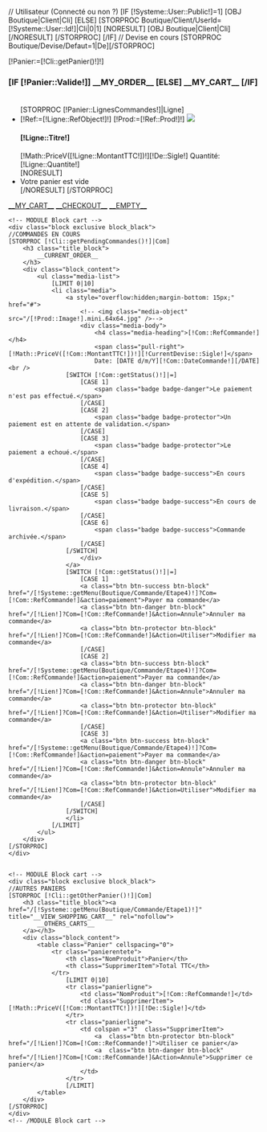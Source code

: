 // Utilisateur (Connecté ou non ?)
[IF [!Systeme::User::Public!]=1]
	[OBJ Boutique|Client|Cli]
[ELSE]
	[STORPROC Boutique/Client/UserId=[!Systeme::User::Id!]|Cli|0|1]
		[NORESULT]
			[OBJ Boutique|Client|Cli]
		[/NORESULT]
	[/STORPROC]
[/IF]
// Devise en cours
[STORPROC Boutique/Devise/Defaut=1|De][/STORPROC]

[!Panier:=[!Cli::getPanier()!]!]

<form action ="/[!Lien!]" name="Panier" method="post" >
	<!-- MODULE Block cart -->
	<div id="cart_block" class="block exclusive block_black">
		<h3 class="title_block">
			[IF [!Panier::Valide!]]
				__MY_ORDER__
			[ELSE]
				__MY_CART__
			[/IF]
		<span id="block_cart_expand" class="hidden">&nbsp;</span></h3>
        <div class="marge_block">
            <div class="block_content">
                <ul class="media-list">
                [STORPROC [!Panier::LignesCommandes!]|Ligne]
                    <li class="media">
                        [!Ref:=[!Ligne::RefObject!]!]
                        [!Prod:=[!Ref::Prod!]!]
                        <a class="pull-left" href="[!Prod::getUrl()!]">
                            <img class="media-object" src="/[!Prod::Image!].mini.64x64.jpg" />
                        </a>
                        <div class="media-body">
                            <h4 class="media-heading">[!Ligne::Titre!]</h4>
                            <span class="pull-right">[!Math::PriceV([!Ligne::MontantTTC!])!][!De::Sigle!]</span>
                            Quantité: [!Ligne::Quantite!]<br />
                        </div>
                    </li>
                    [NORESULT]
                        <li>Votre panier est vide</li>
                    [/NORESULT]
                [/STORPROC]
                </ul>
            </div>
            <div id="cart_block_list" class="expanded">
                <p id="cart-buttons">
                    <a href="/[!Systeme::getMenu(Boutique/Commande/Etape1)!]" class="btn btn-protector btn-block" title="__VIEW_SHOPPING_CART__" rel="nofollow">__MY_CART__</a>
                    <a href="/[!Systeme::getMenu(Boutique/Commande/Etape2)!]" class="btn btn-success btn-block" title="Checkout" rel="nofollow"><span></span>__CHECKOUT__</a>
                    <a href="/[!Systeme::getMenu(Boutique/Commande/Etape1)!]?Action=Vider" class="btn btn-danger btn-block" title="Checkout" rel="nofollow"><span></span>__EMPTY__</a>
                </p>
            </div>
        </div>
    </div>

    <!-- MODULE Block cart -->
    <div class="block exclusive block_black">
	//COMMANDES EN COURS
	[STORPROC [!Cli::getPendingCommandes()!]|Com]
		<h3 class="title_block">
			__CURRENT_ORDER__
		</h3>
		<div class="block_content">
            <ul class="media-list">
                [LIMIT 0|10]
                <li class="media">
                    <a style="overflow:hidden;margin-bottom: 15px;" href="#">
                        <!-- <img class="media-object" src="/[!Prod::Image!].mini.64x64.jpg" />-->
                        <div class="media-body">
                            <h4 class="media-heading">[!Com::RefCommande!]</h4>
                            <span class="pull-right">[!Math::PriceV([!Com::MontantTTC!])!][!CurrentDevise::Sigle!]</span>
                            Date: [DATE d/m/Y][!Com::DateCommande!][/DATE]<br />
                    [SWITCH [!Com::getStatus()!]|=]
                        [CASE 1]
                            <span class="badge badge-danger">Le paiement n'est pas effectué.</span>
                        [/CASE]
                        [CASE 2]
                            <span class="badge badge-protector">Un paiement est en attente de validation.</span>
                        [/CASE]
                        [CASE 3]
                            <span class="badge badge-protector">Le paiement a echoué.</span>
                        [/CASE]
                        [CASE 4]
                            <span class="badge badge-success">En cours d'expédition.</span>
                        [/CASE]
                        [CASE 5]
                            <span class="badge badge-success">En cours de livraison.</span>
                        [/CASE]
                        [CASE 6]
                            <span class="badge badge-success">Commande archivée.</span>
                        [/CASE]
                    [/SWITCH]
                        </div>
                    </a>
                    [SWITCH [!Com::getStatus()!]|=]
                        [CASE 1]
                        <a class="btn btn-success btn-block" href="/[!Systeme::getMenu(Boutique/Commande/Etape4)!]?Com=[!Com::RefCommande!]&action=paiement">Payer ma commande</a>
                        <a class="btn btn-danger btn-block" href="/[!Lien!]?Com=[!Com::RefCommande!]&Action=Annule">Annuler ma commande</a>
                        <a class="btn btn-protector btn-block" href="/[!Lien!]?Com=[!Com::RefCommande!]&Action=Utiliser">Modifier ma commande</a>
                        [/CASE]
                        [CASE 2]
                        <a class="btn btn-success btn-block" href="/[!Systeme::getMenu(Boutique/Commande/Etape4)!]?Com=[!Com::RefCommande!]&action=paiement">Payer ma commande</a>
                        <a class="btn btn-danger btn-block" href="/[!Lien!]?Com=[!Com::RefCommande!]&Action=Annule">Annuler ma commande</a>
                        <a class="btn btn-protector btn-block" href="/[!Lien!]?Com=[!Com::RefCommande!]&Action=Utiliser">Modifier ma commande</a>
                        [/CASE]
                        [CASE 3]
                        <a class="btn btn-success btn-block" href="/[!Systeme::getMenu(Boutique/Commande/Etape4)!]?Com=[!Com::RefCommande!]&action=paiement">Payer ma commande</a>
                        <a class="btn btn-danger btn-block" href="/[!Lien!]?Com=[!Com::RefCommande!]&Action=Annule">Annuler ma commande</a>
                        <a class="btn btn-protector btn-block" href="/[!Lien!]?Com=[!Com::RefCommande!]&Action=Utiliser">Modifier ma commande</a>
                        [/CASE]
                    [/SWITCH]
                    </li>
                [/LIMIT]
            </ul>
		</div>
	[/STORPROC]
    </div>


    <!-- MODULE Block cart -->
    <div class="block exclusive block_black">
    //AUTRES PANIERS
	[STORPROC [!Cli::getOtherPanier()!]|Com]
		<h3 class="title_block"><a href="/[!Systeme::getMenu(Boutique/Commande/Etape1)!]" title="__VIEW_SHOPPING_CART__" rel="nofollow">
			__OTHERS_CARTS__
		</a></h3>
		<div class="block_content">
			<table class="Panier" cellspacing="0">
				<tr class="panierentete">
					<th class="NomProduit">Panier</th>
					<th class="SupprimerItem">Total TTC</th>
				</tr>
					[LIMIT 0|10]
					<tr class="panierligne">
						<td class="NomProduit">[!Com::RefCommande!]</td>
						<td class="SupprimerItem">[!Math::PriceV([!Com::MontantTTC!])!][!De::Sigle!]</td>
					</tr>
					<tr class="panierligne">
						<td colspan ="3"  class="SupprimerItem">
							<a  class="btn btn-protector btn-block" href="/[!Lien!]?Com=[!Com::RefCommande!]">Utiliser ce panier</a>
							<a  class="btn btn-danger btn-block" href="/[!Lien!]?Com=[!Com::RefCommande!]&Action=Annule">Supprimer ce panier</a>
						</td>
					</tr>
					[/LIMIT]
			</table>
		</div>
	[/STORPROC]
	</div>
	<!-- /MODULE Block cart -->
</form>
